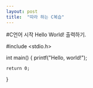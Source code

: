 ```yaml
---
layout: post
title:  "따라 하는 C복습"
---
```


#C언어 시작 Hello World! 출력하기.

#include <stdio.h>

int main()
{
	printf("Hello, world!");
	

	return 0;
}
